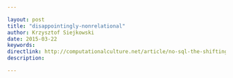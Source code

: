 ```yaml
---

layout: post
title: "disappointingly-nonrelational"
author: Krzysztof Siejkowski
date: 2015-03-22
keywords: 
directlink: http://computationalculture.net/article/no-sql-the-shifting-materialities-of-database-technology
description: 

---
```



